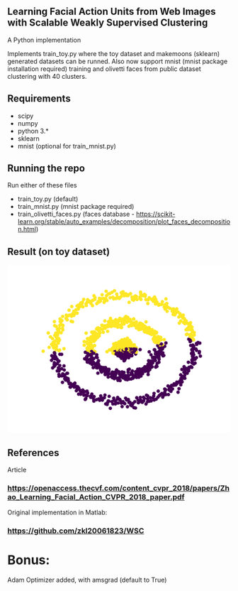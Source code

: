 ## Learning Facial Action Units from Web Images with Scalable Weakly Supervised Clustering
A Python implementation


Implements train_toy.py where the toy dataset and makemoons (sklearn) generated datasets can be runned.
Also now support mnist (mnist package installation required) training and olivetti faces from public dataset
clustering with 40 clusters.

## Requirements
- scipy
- numpy
- python 3.*
- sklearn
- mnist (optional for train_mnist.py)

## Running the repo

Run either of these files
- train_toy.py (default)
- train_mnist.py (mnist package required)
- train_olivetti_faces.py (faces database - https://scikit-learn.org/stable/auto_examples/decomposition/plot_faces_decomposition.html)

## Result (on toy dataset)

![result.png](https://github.com/zoli333/WeaklySupervisedClustering/blob/main/result.png)

## References
Article
### https://openaccess.thecvf.com/content_cvpr_2018/papers/Zhao_Learning_Facial_Action_CVPR_2018_paper.pdf
Original implementation in Matlab:
### https://github.com/zkl20061823/WSC

# Bonus:
Adam Optimizer added, with amsgrad (default to True)
